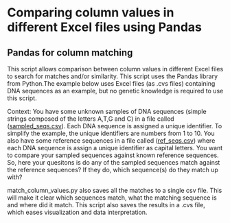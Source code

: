 # Comparing column values in different Excel files using Pandas

## Pandas for column matching
This script allows comparison between column values in different Excel files to search for matches and/or similarity. This script uses the Pandas library from Python.The example below uses Excel files (as .cvs files) containing DNA sequences as an example, but no genetic knowledge is required to use this script. 

Context: You have some unknown samples of DNA sequences (simple strings composed of the letters A,T,G and C) in a file called ([sampled_seqs.csv](https://github.com/elianabuenaventura/data_curation_tools/blob/main/sampled_seqs.cvs)). Each DNA sequence is assigned a unique identifier. To simplify the example, the unique identifiers are numbers from 1 to 10. You also have some reference sequences in a file called ([ref_seqs.csv](https://github.com/elianabuenaventura/data_curation_tools/blob/main/ref_seqs.cvs)) where each DNA sequence is assign a unique identifier as capital letters. You want to compare your sampled sequences against known reference sequences. So, here your quesitons is do any of the sampled sequences match against the reference sequences? If they do, which sequence(s) do they match up with?

match_column_values.py also saves all the matches to a single csv file. This will make it clear which sequences match, what the matching sequence is and where did it match. This script also saves the results in a .cvs file, which eases visualization and data interpretation.


